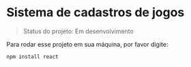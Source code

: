 <h1>Sistema de cadastros de jogos</h1>

> Status do projeto: Em desenvolvimento

Para rodar esse projeto em sua máquina, por favor digite:
```
npm install react
```
